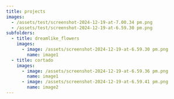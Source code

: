 ```yaml
---
title: projects
images:
  - /assets/test/screenshot-2024-12-19-at-7.00.34 pm.png
  - /assets/test/screenshot-2024-12-19-at-6.59.30 pm.png
subfolders:
  - title: dreamlike_flowers
    images:
      - image: /assets/screenshot-2024-12-19-at-6.59.30 pm.png
        name: image1
  - title: cortado
    images:
      - image: /assets/screenshot-2024-12-19-at-6.59.36 pm.png
        name: image1
      - image: /assets/screenshot-2024-12-19-at-6.59.41 pm.png
        name: image2
---
```

